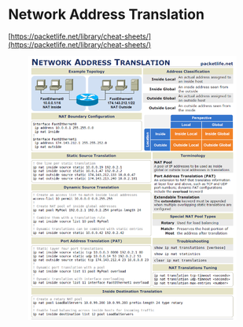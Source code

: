 # Network Address Translation

[https://packetlife.net/library/cheat-sheets/](https://packetlife.net/library/cheat-sheets/)

<figure><img src="../../../.gitbook/assets/image (35).png" alt=""><figcaption></figcaption></figure>



